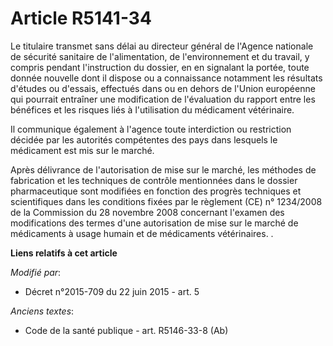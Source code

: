 # Article R5141-34

Le titulaire transmet sans délai au directeur général de l'Agence nationale de sécurité sanitaire de l'alimentation, de
l'environnement et du travail, y compris pendant l'instruction du dossier, en en signalant la portée, toute donnée nouvelle
dont il dispose ou a connaissance notamment les résultats d'études ou d'essais, effectués dans ou en dehors de l'Union
européenne qui pourrait entraîner une modification de l'évaluation du rapport entre les bénéfices et les risques liés à
l'utilisation du médicament vétérinaire. 

Il communique également à l'agence toute interdiction ou restriction décidée par les autorités compétentes des pays dans
lesquels le médicament est mis sur le marché. 

Après délivrance de l'autorisation de mise sur le marché, les méthodes de fabrication et les techniques de contrôle
mentionnées dans le dossier pharmaceutique sont modifiées en fonction des progrès techniques et scientifiques dans les
conditions fixées par le règlement (CE) n° 1234/2008 de la Commission du 28 novembre 2008 concernant l'examen des
modifications des termes d'une autorisation de mise sur le marché de médicaments à usage humain et de médicaments
vétérinaires. .

**Liens relatifs à cet article**

_Modifié par_:

  - Décret n°2015-709 du 22 juin 2015 - art. 5

_Anciens textes_:

  - Code de la santé publique - art. R5146-33-8 (Ab)
